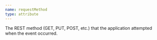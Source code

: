 ```yaml
---
name: requestMethod
type: attribute
---
```


The REST method (GET, PUT, POST, etc.) that the application attempted when the event occurred.